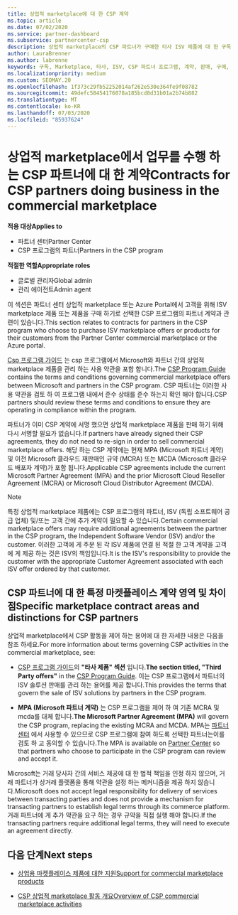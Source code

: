 ```yaml
---
title: 상업적 marketplace에 대 한 CSP 계약
ms.topic: article
ms.date: 07/02/2020
ms.service: partner-dashboard
ms.subservice: partnercenter-csp
description: 상업적 marketplace의 CSP 파트너가 구매한 타사 ISV 제품에 대 한 구독에 대 한 약관, 조건 및 계약에 대해 알아봅니다.
author: LauraBrenner
ms.author: labrenne
keywords: 구독, Marketplace, 타사, ISV, CSP 파트너 프로그램, 계약, 판매, 구매,
ms.localizationpriority: medium
ms.custom: SEOMAY.20
ms.openlocfilehash: 1f373c29fb52252014af262e530e364fe9f08782
ms.sourcegitcommit: 49defc58454176078a185bcd8d31b01a2b74b882
ms.translationtype: MT
ms.contentlocale: ko-KR
ms.lasthandoff: 07/03/2020
ms.locfileid: "85937624"
---
```

# <a name="contracts-for-csp-partners-doing-business-in-the-commercial-marketplace"></a><span data-ttu-id="c517a-104">상업적 marketplace에서 업무를 수행 하는 CSP 파트너에 대 한 계약</span><span class="sxs-lookup"><span data-stu-id="c517a-104">Contracts for CSP partners doing business in the commercial marketplace</span></span>

<span data-ttu-id="c517a-105">**적용 대상**</span><span class="sxs-lookup"><span data-stu-id="c517a-105">**Applies to**</span></span>

- <span data-ttu-id="c517a-106">파트너 센터</span><span class="sxs-lookup"><span data-stu-id="c517a-106">Partner Center</span></span>
- <span data-ttu-id="c517a-107">CSP 프로그램의 파트너</span><span class="sxs-lookup"><span data-stu-id="c517a-107">Partners in the CSP program</span></span>

<span data-ttu-id="c517a-108">**적절한 역할**</span><span class="sxs-lookup"><span data-stu-id="c517a-108">**Appropriate roles**</span></span>

- <span data-ttu-id="c517a-109">글로벌 관리자</span><span class="sxs-lookup"><span data-stu-id="c517a-109">Global admin</span></span>
- <span data-ttu-id="c517a-110">관리 에이전트</span><span class="sxs-lookup"><span data-stu-id="c517a-110">Admin agent</span></span>

<span data-ttu-id="c517a-111">이 섹션은 파트너 센터 상업적 marketplace 또는 Azure Portal에서 고객을 위해 ISV marketplace 제품 또는 제품을 구매 하기로 선택한 CSP 프로그램의 파트너 계약과 관련이 있습니다.</span><span class="sxs-lookup"><span data-stu-id="c517a-111">This section relates to contracts for partners in the CSP program who choose to purchase ISV marketplace offers or products for their customers from the Partner Center commercial marketplace or the Azure portal.</span></span>

<span data-ttu-id="c517a-112">[Csp 프로그램 가이드](https://go.microsoft.com/fwlink/p/?LinkId=617100) 는 csp 프로그램에서 Microsoft와 파트너 간의 상업적 marketplace 제품을 관리 하는 사용 약관을 포함 합니다.</span><span class="sxs-lookup"><span data-stu-id="c517a-112">The [CSP Program Guide](https://go.microsoft.com/fwlink/p/?LinkId=617100) contains the terms and conditions governing commercial marketplace offers between Microsoft and partners in the CSP program.</span></span> <span data-ttu-id="c517a-113">CSP 파트너는 이러한 사용 약관을 검토 하 여 프로그램 내에서 준수 상태를 준수 하는지 확인 해야 합니다.</span><span class="sxs-lookup"><span data-stu-id="c517a-113">CSP partners should review these terms and conditions to ensure they are operating in compliance within the program.</span></span>  

<span data-ttu-id="c517a-114">파트너가 이미 CSP 계약에 서명 했으면 상업적 marketplace 제품을 판매 하기 위해 다시 서명할 필요가 없습니다.</span><span class="sxs-lookup"><span data-stu-id="c517a-114">If partners have already signed their CSP agreements, they do not need to re-sign in order to sell commercial marketplace offers.</span></span> <span data-ttu-id="c517a-115">해당 하는 CSP 계약에는 현재 MPA (Microsoft 파트너 계약) 및 이전 Microsoft 클라우드 재판매인 규약 (MCRA) 또는 MCDA (Microsoft 클라우드 배포자 계약)가 포함 됩니다.</span><span class="sxs-lookup"><span data-stu-id="c517a-115">Applicable CSP agreements include the current Microsoft Partner Agreement (MPA) and the prior Microsoft Cloud Reseller Agreement (MCRA) or Microsoft Cloud Distributor Agreement (MCDA).</span></span>

>[!NOTE]
> <span data-ttu-id="c517a-116">특정 상업적 marketplace 제품에는 CSP 프로그램의 파트너, ISV (독립 소프트웨어 공급 업체) 및/또는 고객 간에 추가 계약이 필요할 수 있습니다.</span><span class="sxs-lookup"><span data-stu-id="c517a-116">Certain commercial marketplace offers may require additional agreements between the partner in the CSP program, the Independent Software Vendor (ISV) and/or the customer.</span></span> <span data-ttu-id="c517a-117">이러한 고객에 게 주문 된 각 ISV 제품에 연결 된 적절 한 고객 계약을 고객에 게 제공 하는 것은 ISV의 책임입니다.</span><span class="sxs-lookup"><span data-stu-id="c517a-117">It is the ISV's responsibility to provide the customer with the appropriate Customer Agreement associated with each ISV offer ordered by that customer.</span></span>

## <a name="specific-marketplace-contract-areas-and-distinctions-for-csp-partners"></a><span data-ttu-id="c517a-118">CSP 파트너에 대 한 특정 마켓플레이스 계약 영역 및 차이점</span><span class="sxs-lookup"><span data-stu-id="c517a-118">Specific marketplace contract areas and distinctions for CSP partners</span></span>

<span data-ttu-id="c517a-119">상업적 marketplace에서 CSP 활동을 제어 하는 용어에 대 한 자세한 내용은 다음을 참조 하세요.</span><span class="sxs-lookup"><span data-stu-id="c517a-119">For more information about terms governing CSP activities in the commercial marketplace, see:</span></span>

- <span data-ttu-id="c517a-120">[CSP 프로그램 가이드](https://go.microsoft.com/fwlink/p/?LinkId=617100)의 **"타사 제품" 섹션** 입니다.</span><span class="sxs-lookup"><span data-stu-id="c517a-120">**The section titled, "Third Party offers"** in the [CSP Program Guide](https://go.microsoft.com/fwlink/p/?LinkId=617100).</span></span> <span data-ttu-id="c517a-121">이는 CSP 프로그램에서 파트너의 ISV 솔루션 판매를 관리 하는 용어를 제공 합니다.</span><span class="sxs-lookup"><span data-stu-id="c517a-121">This provides the terms that govern the sale of ISV solutions by partners in the CSP program.</span></span>

- <span data-ttu-id="c517a-122">**MPA (Microsoft 파트너 계약)** 는 CSP 프로그램을 제어 하 여 기존 MCRA 및 mcda를 대체 합니다.</span><span class="sxs-lookup"><span data-stu-id="c517a-122">**The Microsoft Partner Agreement (MPA)** will govern the CSP program, replacing the existing MCRA and MCDA.</span></span> <span data-ttu-id="c517a-123">MPA는 [파트너 센터](https://partner.microsoft.com/pcv/dashboard/overview) 에서 사용할 수 있으므로 CSP 프로그램에 참여 하도록 선택한 파트너는이를 검토 하 고 동의할 수 있습니다.</span><span class="sxs-lookup"><span data-stu-id="c517a-123">The MPA is available on [Partner Center](https://partner.microsoft.com/pcv/dashboard/overview) so that partners who choose to participate in the CSP program can review and accept it.</span></span>
  
<span data-ttu-id="c517a-124">Microsoft는 거래 당사자 간의 서비스 제공에 대 한 법적 책임을 인정 하지 않으며, 거래 파트너가 상거래 플랫폼을 통해 약관을 설정 하는 메커니즘을 제공 하지 않습니다.</span><span class="sxs-lookup"><span data-stu-id="c517a-124">Microsoft does not accept legal responsibility for delivery of services between transacting parties and does not provide a mechanism for transacting partners to establish legal terms through its commerce platform.</span></span> <span data-ttu-id="c517a-125">거래 파트너에 게 추가 약관을 요구 하는 경우 규약을 직접 실행 해야 합니다.</span><span class="sxs-lookup"><span data-stu-id="c517a-125">If the transacting partners require additional legal terms, they will need to execute an agreement directly.</span></span>

## <a name="next-steps"></a><span data-ttu-id="c517a-126">다음 단계</span><span class="sxs-lookup"><span data-stu-id="c517a-126">Next steps</span></span>

- [<span data-ttu-id="c517a-127">상업용 마켓플레이스 제품에 대한 지원</span><span class="sxs-lookup"><span data-stu-id="c517a-127">Support for commercial marketplace products</span></span>](csp-commercial-marketplace-support.md)

- [<span data-ttu-id="c517a-128">CSP 상업적 marketplace 활동 개요</span><span class="sxs-lookup"><span data-stu-id="c517a-128">Overview of CSP commercial marketplace activities</span></span>](csp-commercial-marketplace-overview.md)
